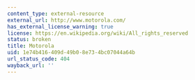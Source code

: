```yaml
---
content_type: external-resource
external_url: http://www.motorola.com/
has_external_license_warning: true
license: https://en.wikipedia.org/wiki/All_rights_reserved
status: broken
title: Motorola
uid: 1e74b416-409d-49b0-8e73-4bc07044a64b
url_status_code: 404
wayback_url: ''
---
```

